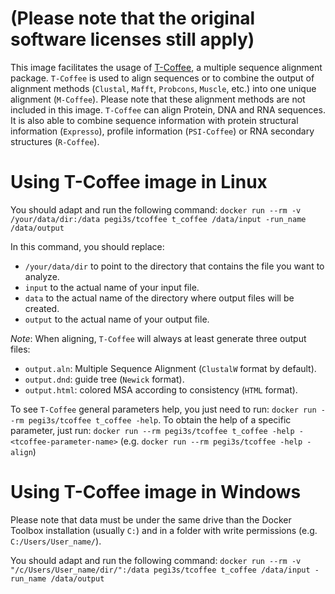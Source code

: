 # (Please note that the original software licenses still apply)

This image facilitates the usage of [T-Coffee](http://www.tcoffee.org/Projects/tcoffee/index.html), a multiple sequence alignment package. `T-Coffee` is used to align sequences or to combine the output of alignment methods (`Clustal`, `Mafft`, `Probcons`, `Muscle`, etc.) into one unique alignment (`M-Coffee`). Please note that these alignment methods are not included in this image. 
`T-Coffee` can align Protein, DNA and RNA sequences. It is also able to combine sequence information with protein structural information (`Expresso`), profile information (`PSI-Coffee`) or RNA secondary structures (`R-Coffee`).

# Using T-Coffee image in Linux

You should adapt and run the following command: `docker run --rm -v /your/data/dir:/data pegi3s/tcoffee t_coffee /data/input -run_name /data/output`

In this command, you should replace:
- `/your/data/dir` to point to the directory that contains the file you want to analyze.
- `input` to the actual name of your input file.
- `data` to the actual name of the directory where output files will be created.
- `output` to the actual name of your output file.

*Note*: When aligning, `T-Coffee` will always at least generate three output files:
- `output.aln`: Multiple Sequence Alignment (`ClustalW` format by default).
- `output.dnd`: guide tree (`Newick` format).
- `output.html`: colored MSA according to consistency (`HTML` format).

To see `T-Coffee` general parameters help, you just need to run: `docker run --rm pegi3s/tcoffee t_coffee -help`. To obtain the help of a specific parameter, just run: `docker run --rm pegi3s/tcoffee t_coffee -help -<tcoffee-parameter-name>` (e.g. `docker run --rm pegi3s/tcoffee -help -align`)

# Using T-Coffee image in Windows

Please note that data must be under the same drive than the Docker Toolbox installation (usually `C:`) and in a folder with write permissions (e.g. `C:/Users/User_name/`).

You should adapt and run the following command: `docker run --rm -v "/c/Users/User_name/dir/":/data pegi3s/tcoffee t_coffee /data/input -run_name /data/output`
